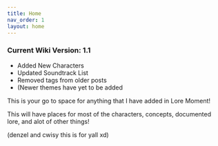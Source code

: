 ```yaml
---
title: Home
nav_order: 1
layout: home
---
```


### Current Wiki Version: 1.1

- Added New Characters
- Updated Soundtrack List
- Removed tags from older posts
- (Newer themes have yet to be added

This is your go to space for anything that I have added in Lore Moment!

This will have places for most of the characters, concepts, documented lore, and alot of other things!

(denzel and cwisy this is for yall xd)

